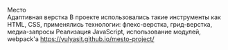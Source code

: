 Место   
Адаптивная верстка
В проекте использовались такие инструменты как HTML, CSS, применялись технологии: флекс-верстка, грид-верстка, медиа-запросы
Реализация JavaScript, использование модулей, webpack'a 
https://yulyasit.github.io/mesto-project/
